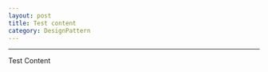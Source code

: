 ```yaml
---
layout: post
title: Test content
category: DesignPattern
---
```


--- 
<div class="message">
  Test Content
</div>